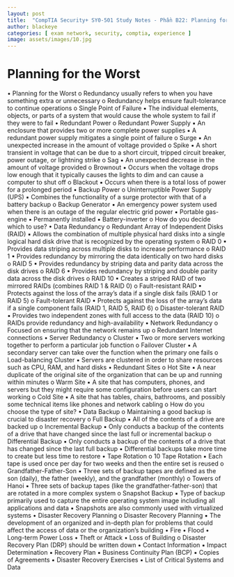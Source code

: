 ```yaml
---
layout: post
title:  "CompTIA Security+ SY0-501 Study Notes - Phần B22: Planning for the Worst"
author: blackeye
categories: [ exam network, security, comptia, experience ]
image: assets/images/10.jpg
---
```


# Planning for the Worst
• Planning for the Worst
o Redundancy usually refers to when you have something extra or unnecessary
o Redundancy helps ensure fault-tolerance to continue operations
o Single Point of Failure
▪ The individual elements, objects, or parts of a system that would cause
the whole system to fail if they were to fail
• Redundant Power
o Redundant Power Supply
▪ An enclosure that provides two or more complete power supplies
▪ A redundant power supply mitigates a single point of failure
o Surge
▪ An unexpected increase in the amount of voltage provided
o Spike
▪ A short transient in voltage that can be due to a short circuit, tripped
circuit breaker, power outage, or lightning strike
o Sag
▪ An unexpected decrease in the amount of voltage provided
o Brownout
▪ Occurs when the voltage drops low enough that it typically causes the
lights to dim and can cause a computer to shut off
o Blackout
▪ Occurs when there is a total loss of power for a prolonged period
• Backup Power
o Uninterruptible Power Supply (UPS)
▪ Combines the functionality of a surge protector with that of a battery
backup
o Backup Generator
▪ An emergency power system used when there is an outage of the regular
electric grid power
▪ Portable gas-engine
▪ Permanently installed
▪ Battery-inverter
o How do you decide which to use?
• Data Redundancy
o Redundant Array of Independent Disks (RAID)
▪ Allows the combination of multiple physical hard disks into a single logical
hard disk drive that is recognized by the operating system
o RAID 0
▪ Provides data striping across multiple disks to increase performance
o RAID 1
▪ Provides redundancy by mirroring the data identically on two hard disks
o RAID 5
▪ Provides redundancy by striping data and parity data across the disk
drives
o RAID 6
▪ Provides redundancy by striping and double parity data across the disk
drives
o RAID 10
▪ Creates a striped RAID of two mirrored RAIDs (combines RAID 1 & RAID 0)
o Fault-resistant RAID
▪ Protects against the loss of the array’s data if a single disk fails (RAID 1 or
RAID 5)
o Fault-tolerant RAID
▪ Protects against the loss of the array’s data if a single component fails
(RAID 1, RAID 5, RAID 6)
o Disaster-tolerant RAID
▪ Provides two independent zones with full access to the data (RAID 10)
o RAIDs provide redundancy and high-availability
• Network Redundancy
o Focused on ensuring that the network remains up
o Redundant Internet connections
• Server Redundancy
o Cluster
▪ Two or more servers working together to perform a particular job
function
o Failover Cluster
▪ A secondary server can take over the function when the primary one fails
o Load-balancing Cluster
▪ Servers are clustered in order to share resources such as CPU, RAM, and
hard disks
• Redundant Sites
o Hot Site
▪ A near duplicate of the original site of the organization that can be up
and running within minutes
o Warm Site
▪ A site that has computers, phones, and servers but they might require
some configuration before users can start working
o Cold Site
▪ A site that has tables, chairs, bathrooms, and possibly some technical
items like phones and network cabling
o How do you choose the type of site?
• Data Backup
o Maintaining a good backup is crucial to disaster recovery
o Full Backup
▪ All of the contents of a drive are backed up
o Incremental Backup
▪ Only conducts a backup of the contents of a drive that have changed
since the last full or incremental backup
o Differential Backup
▪ Only conducts a backup of the contents of a drive that has changed since
the last full backup
▪ Differential backups take more time to create but less time to restore
• Tape Rotation
o 10 Tape Rotation
▪ Each tape is used once per day for two weeks and then the entire set is
reused
o Grandfather-Father-Son
▪ Three sets of backup tapes are defined as the son (daily), the father
(weekly), and the grandfather (monthly)
o Towers of Hanoi
▪ Three sets of backup tapes (like the grandfather-father-son) that are
rotated in a more complex system
o Snapshot Backup
▪ Type of backup primarily used to capture the entire operating system
image including all applications and data
▪ Snapshots are also commonly used with virtualized systems
• Disaster Recovery Planning
o Disaster Recovery Planning
▪ The development of an organized and in-depth plan for problems that
could affect the access of data or the organization’s building
• Fire
• Flood
• Long-term Power Loss
• Theft or Attack
• Loss of Building
o Disaster Recovery Plan (DRP) should be written down
▪ Contact Information
▪ Impact Determination
▪ Recovery Plan
▪ Business Continuity Plan (BCP)
▪ Copies of Agreements
▪ Disaster Recovery Exercises
▪ List of Critical Systems and Data